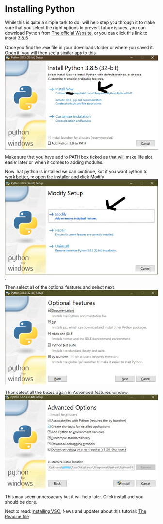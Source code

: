 # Installing Python
While this is quite a simple task to do i will help step you through it to make sure that you select the right options to prevent future issues. you can download Python from [The official Website](https://www.python.org/downloads/), or you can click this link to install [3.8.5](https://www.python.org/ftp/python/3.8.5/python-3.8.5.exe)

Once you find the .exe file in your downloads folder or where you saved it. Open it. you will then see a similar app to this ![Photo of python install](Chapter-1-Resourses/Install-1.jpg)

Make sure that you have add to PATH box ticked as that will make life alot easier later on when it comes to adding modules.


Now that python is installed we can continue, But if you want python to work better, re open the installer and click Modify ![The modify window of python installer](Chapter-1-Resourses/Modify.jpg).

Then select all of the optional features and select next.
![Optional Fetaure menu of installer](Chapter-1-Resourses/Optional-features.jpg)

Than select all the boxes again in Advanced features window. ![advanced features in python nstaller](Chapter-1-Resourses/Advanced-options.jpg)

This may seem unnessacary but it will help later. Click install and you should be done.

Next to read: [Installing VSC](3-Installing-VSC.md), News and updates about this tutorial: [The Readme file](../README.md)
